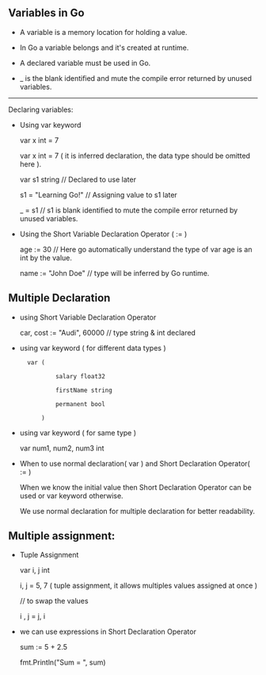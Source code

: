 Variables in Go
-----------------

* A variable is a memory location for holding a value.

* In Go a variable belongs and it's created at runtime.

* A declared variable must be used in Go.

* _ is the blank identified and mute the compile error returned by unused variables.

------------------------------------------

 Declaring variables:

* Using var keyword

    var x int = 7

    var x int = 7 ( it is inferred declaration, the data type should be omitted here ).

    var s1 string  // Declared to use later

    s1 = "Learning Go!"  // Assigning value to s1 later

    _ = s1 // s1 is blank identified to mute the compile error returned by unused variables.

* Using the Short Variable Declaration Operator ( := )

    age := 30 // Here go automatically understand the type of var age is an int by the value.

    name := "John Doe" // type will be inferred by Go runtime.

    
Multiple Declaration
-------------------

* using Short Variable Declaration Operator

    car, cost := "Audi", 60000 // type string & int declared

* using var keyword ( for different data types )

        var (

                salary float32

                firstName string

                permanent bool

            )

* using var keyword ( for same type )

    var num1, num2, num3 int

* When to use normal declaration( var ) and Short Declaration Operator( := )

    When we know the initial value then Short Declaration Operator can be used or var keyword otherwise.

    We use normal declaration for multiple declaration for better readability.


Multiple assignment:
------------------

* Tuple Assignment

    var i, j int

    i, j = 5, 7 ( tuple assignment, it allows multiples values assigned at once )

    // to swap the values

    i , j = j, i


* we can use expressions in Short Declaration Operator

    sum := 5 + 2.5

    fmt.Println("Sum = ", sum)